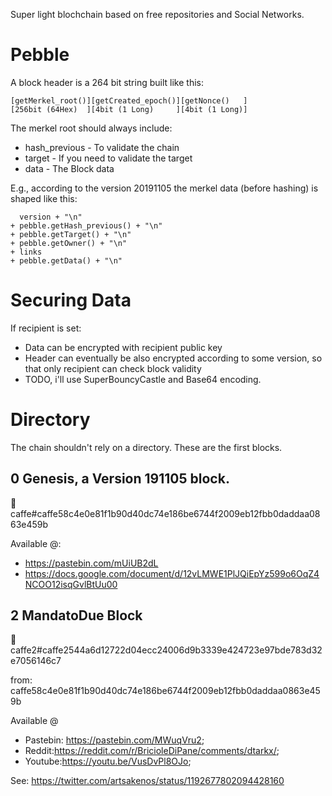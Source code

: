 
Super light blochchain based on free repositories and Social Networks.

Pebble
======

A block header is a 264 bit string built like this:

    [getMerkel_root()][getCreated_epoch()][getNonce()   ]
    [256bit (64Hex)  ][4bit (1 Long)     ][4bit (1 Long)]

The merkel root should always include:

* hash_previous - To validate the chain
* target - If you need to validate the target
* data - The Block data

E.g., according to the version 20191105 the merkel data (before hashing)
is shaped like this:

      version + "\n"
    + pebble.getHash_previous() + "\n"
    + pebble.getTarget() + "\n"
    + pebble.getOwner() + "\n"
    + links
    + pebble.getData() + "\n"

Securing Data
=============
If recipient is set:

* Data can be encrypted with recipient public key
* Header can eventually be also encrypted according to some version, so that only recipient can check block validity
* TODO, i'll use SuperBouncyCastle and Base64 encoding.


Directory
=========
The chain shouldn't rely on a directory. These are the first blocks.

## 0 Genesis, a Version 191105 block. 

💎caffe#caffe58c4e0e81f1b90d40dc74e186be6744f2009eb12fbb0daddaa0863e459b

Available @:

* https://pastebin.com/mUiUB2dL
* https://docs.google.com/document/d/12vLMWE1PlJQiEpYz599o6OqZ4NCOO12isqGvlBtUu00

## 2 MandatoDue Block

💎caffe2#caffe2544a6d12722d04ecc24006d9b3339e424723e97bde783d32e7056146c7

from: caffe58c4e0e81f1b90d40dc74e186be6744f2009eb12fbb0daddaa0863e459b

Available @

* Pastebin: https://pastebin.com/MWuqVru2; 
* Reddit:https://reddit.com/r/BricioleDiPane/comments/dtarkx/; 
* Youtube:https://youtu.be/VusDvPl8OJo;

See: https://twitter.com/artsakenos/status/1192677802094428160







